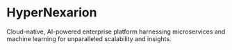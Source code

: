# HyperNexarion
Cloud-native, AI-powered enterprise platform harnessing microservices and machine learning for unparalleled scalability and insights.
